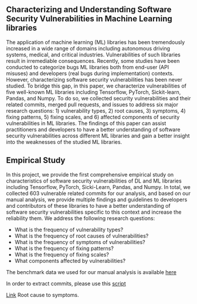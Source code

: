 ## Characterizing and Understanding Software Security Vulnerabilities in Machine Learning libraries

The application of machine learning (ML) libraries has been tremendously increased in a wide range of domains including autonomous driving systems, medical, and critical industries. 
Vulnerabilities of such libraries result in irremediable consequences. Recently, some studies have been conducted to categorize bugs ML libraries both from end-user (API misuses) and developers (real bugs during implementation) contexts. However, characterizing software security vulnerabilities has been never studied. To bridge this gap, in this paper, we characterize vulnerabilities of five well-known ML libraries including Tensorflow, PyTorch, Sickit-learn, Pandas, and Numpy. To do so, we collected security vulnerabilities and their related commits, merged pull requests, and issues to address six major research questions: 1) vulnerability types, 2) root causes, 3) symptoms, 4) fixing patterns, 5) fixing scales, and 6) affected components of security vulnerabilities in ML libraries. The findings of this paper can assist practitioners and developers to have a better understanding of software security vulnerabilities across different ML libraries and gain a better insight into the weaknesses of the studied ML libraries.

## Empirical Study
In this project, we provide the first comprehensive empirical study on characteristics of software security vulnerabilities of DL and ML libraries including Tensorflow, PyTorch, Sicki-Learn, Pandas, and Numpy. In total, we collected 603 vulnerable related commits for our analysis, and based on our manual analysis, we provide multiple findings and guidelines to developers and contributors of these libraries to have a better understanding of software security vulnerabilities specific to this context and increase the reliability them. We address the following research questions:

* What is the frequency of vulnerability types?
* What is the frequency of root causes of vulnerabilities?
* What is the frequency of symptoms of vulnerabilities?
* What is the frequency of fixing patterns?
* What is the frequency of fixing scales?
* What components affected by vulnerabilities?

The benchmark data we used for our manual analysis is available [here](https://github.com/cse19922021/Deep-Learning-Security-Vulnerabilities/blob/main/benchmarkData.csv)

In order to extract commits, please use this [script](https://github.com/cse19922021/Deep-Learning-Security-Vulnerabilities/blob/main/fetch_commits.py)

[Link](https://cse19922021.github.io/Deep-Learning-Security-Vulnerabilities/rootcauseSymptom.html) Root cause to symptoms.
